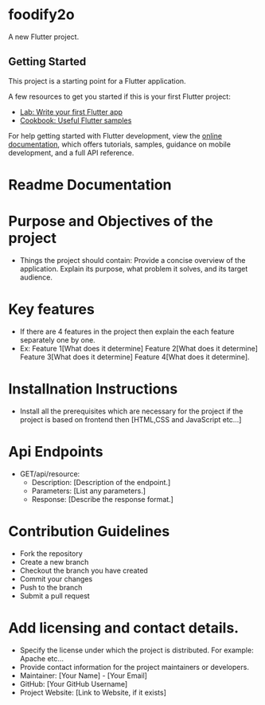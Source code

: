 # foodify2o

A new Flutter project.

## Getting Started

This project is a starting point for a Flutter application.

A few resources to get you started if this is your first Flutter project:

- [Lab: Write your first Flutter app](https://docs.flutter.dev/get-started/codelab)
- [Cookbook: Useful Flutter samples](https://docs.flutter.dev/cookbook)

For help getting started with Flutter development, view the
[online documentation](https://docs.flutter.dev/), which offers tutorials,
samples, guidance on mobile development, and a full API reference.

# Readme Documentation
# Purpose and Objectives of the project
- Things the project should contain:
Provide a concise overview of the application. Explain its purpose, what problem it solves, and its target audience.
# Key features
- If there are 4 features in the project then explain the each feature separately one by one.
- Ex: Feature 1[What does it determine]
      Feature 2[What does it determine]
      Feature 3[What does it determine]
      Feature 4[What does it determine].
# Installnation Instructions
- Install all the prerequisites which are necessary for the project if the project is based on frontend then [HTML,CSS and JavaScript etc...]
# Api Endpoints
- GET/api/resource:
    * Description: [Description of the endpoint.]
    * Parameters: [List any parameters.]
    * Response: [Describe the response format.]
# Contribution Guidelines
- Fork the repository
- Create a new branch
- Checkout the branch you have created
- Commit your changes
- Push to the branch
- Submit a pull request
# Add licensing and contact details.
- Specify the license under which the project is distributed. For example: Apache etc...
- Provide contact information for the project maintainers or developers.
- Maintainer: [Your Name] - [Your Email]
- GitHub: [Your GitHub Username]
- Project Website: [Link to Website, if it exists]
